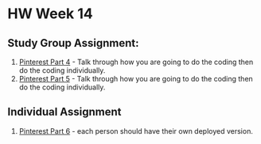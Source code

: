 # HW Week 14
## Study Group Assignment:
1. [Pinterest Part 4](https://github.com/nss-nightclass-projects/exercise-vault/blob/master/FIREBASE_pinterest.md) - Talk through how you are going to do the coding then do the coding individually.
1. [Pinterest Part 5](https://github.com/nss-nightclass-projects/exercise-vault/blob/master/FIREBASE_pinterest.md) - Talk through how you are going to do the coding then do the coding individually.

## Individual Assignment
1. [Pinterest Part 6](https://github.com/nss-nightclass-projects/exercise-vault/blob/master/FIREBASE_pinterest.md) - each person should have their own deployed version.
